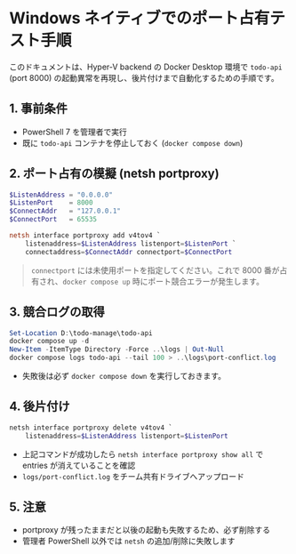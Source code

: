 # Windows ネイティブでのポート占有テスト手順

このドキュメントは、Hyper-V backend の Docker Desktop 環境で `todo-api` (port 8000) の起動異常を再現し、後片付けまで自動化するための手順です。

## 1. 事前条件
- PowerShell 7 を管理者で実行
- 既に `todo-api` コンテナを停止しておく (`docker compose down`)

## 2. ポート占有の模擬 (netsh portproxy)
```powershell
$ListenAddress = "0.0.0.0"
$ListenPort    = 8000
$ConnectAddr   = "127.0.0.1"
$ConnectPort   = 65535

netsh interface portproxy add v4tov4 `
    listenaddress=$ListenAddress listenport=$ListenPort `
    connectaddress=$ConnectAddr connectport=$ConnectPort
```
> `connectport` には未使用ポートを指定してください。これで 8000 番が占有され、`docker compose up` 時にポート競合エラーが発生します。

## 3. 競合ログの取得
```powershell
Set-Location D:\todo-manage\todo-api
docker compose up -d
New-Item -ItemType Directory -Force ..\logs | Out-Null
docker compose logs todo-api --tail 100 > ..\logs\port-conflict.log
```
- 失敗後は必ず `docker compose down` を実行しておきます。

## 4. 後片付け
```powershell
netsh interface portproxy delete v4tov4 `
    listenaddress=$ListenAddress listenport=$ListenPort
```
- 上記コマンドが成功したら `netsh interface portproxy show all` で entries が消えていることを確認
- `logs/port-conflict.log` をチーム共有ドライブへアップロード

## 5. 注意
- portproxy が残ったままだと以後の起動も失敗するため、必ず削除する
- 管理者 PowerShell 以外では `netsh` の追加/削除に失敗します
